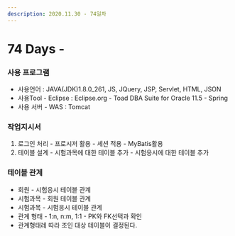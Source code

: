 ```yaml
---
description: 2020.11.30 - 74일차
---
```


# 74 Days -

### 사용 프로그램

* 사용언어 : JAVA\(JDK\)1.8.0\_261, JS, JQuery, JSP, Servlet, HTML, JSON
* 사용Tool  - Eclipse : Eclipse.org - Toad DBA Suite for Oracle 11.5 - Spring
* 사용 서버 - WAS : Tomcat

### 작업지시서

1. 로그인 처리 - 프로시저 활용 - 세션 적용 - MyBatis활용
2. 테이블 설계 - 시험과목에 대한 테이블 추가 - 시험응시에 대한 테이블 추가

### 테이블 관계

* 회원 - 시험응시 테이블 관계
* 시험과목 - 회원 테이블 관계
* 시험과목 - 시험응시 테이블 관계
* 관계 형태  - 1:n, n:m, 1:1 - PK와 FK선택과 확인
* 관계형태레 따라 조인 대상 테이블이 결정된다.

